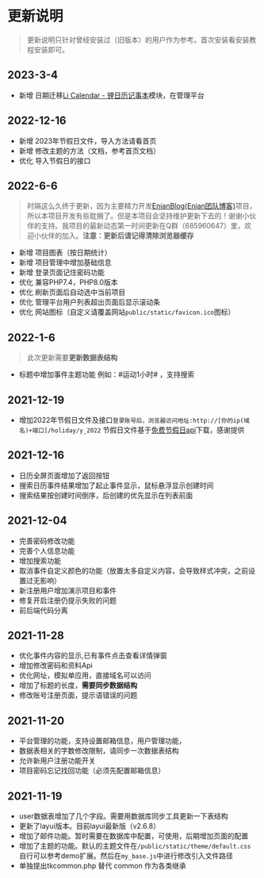 # 更新说明

> 更新说明只针对曾经安装过（旧版本）的用户作为参考。首次安装看安装教程安装即可。

## 2023-3-4
- 新增 日期迁移[Li Calendar - 锂日历记事本](https://gitee.com/li-calendar-notepad/li-calendar-gin)模块，在管理平台


## 2022-12-16
- 新增 2023年节假日文件，导入方法请看首页
- 新增 修改主题的方法（文档，参考首页文档）
- 优化 导入节假日的接口


## 2022-6-6

> 时隔这么久终于更新，因为主要精力开发[EnianBlog(Enian团队博客)](https://gitee.com/hslr/enian_blog)项目，所以本项目开发有些耽搁了。但是本项目会坚持维护更新下去的！谢谢小伙伴的支持。我项目的最新动态第一时间更新在Q群（685960647）里，欢迎小伙伴的加入。**注意：更新后请记得清除浏览器缓存**

- 新增 项目图表（按日期统计）
- 新增 项目管理中增加基础信息
- 新增 登录页面记住密码功能
- 优化 兼容PHP7.4，PHP8.0版本
- 优化 刷新页面后自动选中当前项目
- 优化 管理平台用户列表超出页面后显示滚动条
- 优化 网站图标（自定义请覆盖网站`public/static/favicon.ico`图标）

## 2022-1-6

> 此次更新需要**更新数据表结构**

* 标题中增加事件主题功能 例如：#运动1小时# ，支持搜索

## 2021-12-19

- 增加2022年节假日文件及接口`登录账号后，浏览器访问地址:http://[你的ip(域名)+端口]/holiday/y_2022` 节假日文件基于[免费节假日api](http://timor.tech/api/holiday)下载，感谢提供

## 2021-12-16

- 日历全屏页面增加了返回按钮
- 搜索日历事件结果增加了起止事件显示，鼠标悬浮显示创建时间
- 搜索结果按创建时间倒序，后创建的优先显示在列表前面

## 2021-12-04

- 完善密码修改功能
- 完善个人信息功能
- 增加搜索功能
- 取消事件自定义颜色的功能（放置太多自定义内容，会导致样式冲突，之前设置过无影响）
- 新注册用户增加演示项目和事件
- 修复开启注册仍提示失败的问题
- 前后端代码分离

## 2021-11-28

* 优化事件内容的显示,已有事件点击查看详情弹窗
* 增加修改密码和资料Api
* 优化网址，模拟单应用，直接域名可以访问
* 增加了标题的长度，**需要同步数据结构**
* 修改账号注册页面，提示语错误的问题

## 2021-11-20

* 平台管理的功能，支持设置邮箱信息，用户管理功能，
* 数据表相关的字数修改限制，请同步一次数据表结构
* 允许新用户注册功能开关
* 项目密码忘记找回功能（必须先配置邮箱信息）


## 2021-11-19

* user数据表增加了几个字段。需要用数据库同步工具更新一下表结构
* 更新了layui版本。目前layui最新版（v2.6.8）
* 增加了邮件功能。暂时需要在数据库中配置，可使用，后期增加页面的配置
* 增加了主题的功能。默认的主题文件在`/public/static/theme/default.css`
自行可以参考demo扩展。然后在`my_base.js`中进行修改引入文件路径
* 单独提出tkcommon.php 替代 common 作为各类继承